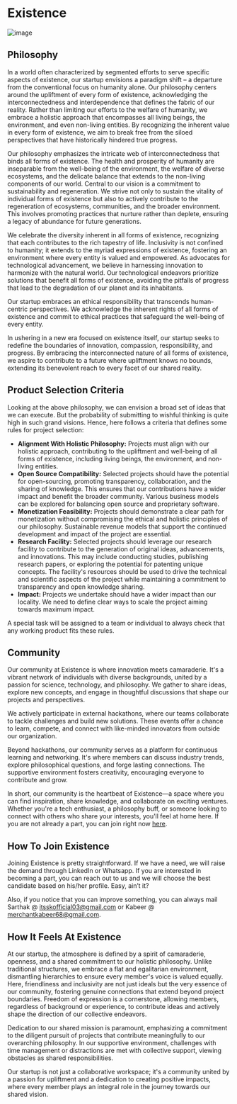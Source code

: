 # Existence

![image](https://github.com/existence-master/Existence/assets/59280736/a9d1ec1d-ff57-489b-b827-2856d2ed33cf)

## Philosophy

In a world often characterized by segmented efforts to serve specific aspects of existence, our startup envisions a paradigm shift – a departure from the conventional focus on humanity alone. Our philosophy centers around the upliftment of every form of existence, acknowledging the interconnectedness and interdependence that defines the fabric of our reality. Rather than limiting our efforts to the welfare of humanity, we embrace a holistic approach that encompasses all living beings, the environment, and even non-living entities. By recognizing the inherent value in every form of existence, we aim to break free from the siloed perspectives that have historically hindered true progress.

Our philosophy emphasizes the intricate web of interconnectedness that binds all forms of existence. The health and prosperity of humanity are inseparable from the well-being of the environment, the welfare of diverse ecosystems, and the delicate balance that extends to the non-living components of our world. Central to our vision is a commitment to sustainability and regeneration. We strive not only to sustain the vitality of individual forms of existence but also to actively contribute to the regeneration of ecosystems, communities, and the broader environment. This involves promoting practices that nurture rather than deplete, ensuring a legacy of abundance for future generations.

We celebrate the diversity inherent in all forms of existence, recognizing that each contributes to the rich tapestry of life. Inclusivity is not confined to humanity; it extends to the myriad expressions of existence, fostering an environment where every entity is valued and empowered. As advocates for technological advancement, we believe in harnessing innovation to harmonize with the natural world. Our technological endeavors prioritize solutions that benefit all forms of existence, avoiding the pitfalls of progress that lead to the degradation of our planet and its inhabitants.

Our startup embraces an ethical responsibility that transcends human-centric perspectives. We acknowledge the inherent rights of all forms of existence and commit to ethical practices that safeguard the well-being of every entity.

In ushering in a new era focused on existence itself, our startup seeks to redefine the boundaries of innovation, compassion, responsibility, and progress. By embracing the interconnected nature of all forms of existence, we aspire to contribute to a future where upliftment knows no bounds, extending its benevolent reach to every facet of our shared reality.

## Product Selection Criteria

Looking at the above philosophy, we can envision a broad set of ideas that we can execute. But the probability of submitting to wishful thinking is quite high in such grand visions. Hence, here follows a criteria that defines some rules for project selection:

- **Alignment With Holistic Philosophy:** Projects must align with our holistic approach, contributing to the upliftment and well-being of all forms of existence, including living beings, the environment, and non-living entities.
- **Open Source Compatibility:** Selected projects should have the potential for open-sourcing, promoting transparency, collaboration, and the sharing of knowledge. This ensures that our contributions have a wider impact and benefit the broader community. Various business models can be explored for balancing open source and proprietary software.
- **Monetization Feasibility:** Projects should demonstrate a clear path for monetization without compromising the ethical and holistic principles of our philosophy. Sustainable revenue models that support the continued development and impact of the project are essential.
- **Research Facility:** Selected projects should leverage our research facility to contribute to the generation of original ideas, advancements, and innovations. This may include conducting studies, publishing research papers, or exploring the potential for patenting unique concepts. The facility's resources should be used to drive the technical and scientific aspects of the project while maintaining a commitment to transparency and open knowledge sharing.
- **Impact:** Projects we undertake should have a wider impact than our locality. We need to define clear ways to scale the project aiming towards maximum impact.

A special task will be assigned to a team or individual to always check that any working product fits these rules.

## Community

Our community at Existence is where innovation meets camaraderie. It's a vibrant network of individuals with diverse backgrounds, united by a passion for science, technology, and philosophy. We gather to share ideas, explore new concepts, and engage in thoughtful discussions that shape our projects and perspectives.

We actively participate in external hackathons, where our teams collaborate to tackle challenges and build new solutions. These events offer a chance to learn, compete, and connect with like-minded innovators from outside our organization.

Beyond hackathons, our community serves as a platform for continuous learning and networking. It's where members can discuss industry trends, explore philosophical questions, and forge lasting connections. The supportive environment fosters creativity, encouraging everyone to contribute and grow.

In short, our community is the heartbeat of Existence—a space where you can find inspiration, share knowledge, and collaborate on exciting ventures. Whether you're a tech enthusiast, a philosophy buff, or someone looking to connect with others who share your interests, you'll feel at home here. If you are not already a part, you can join right now [here](https://chat.whatsapp.com/L7AV0xSGxH292WbXBHErbB).

## How To Join Existence

Joining Existence is pretty straightforward. If we have a need, we will raise the demand through LinkedIn or Whatsapp. If you are interested in becoming a part, you can reach out to us and we will choose the best candidate based on his/her profile. Easy, ain’t it?

Also, if you notice that you can improve something, you can always mail Sarthak @ itsskofficial03@gmail.com or Kabeer @ merchantkabeer68@gmail.com.

## How It Feels At Existence

At our startup, the atmosphere is defined by a spirit of camaraderie, openness, and a shared commitment to our holistic philosophy. Unlike traditional structures, we embrace a flat and egalitarian environment, dismantling hierarchies to ensure every member's voice is valued equally. Here, friendliness and inclusivity are not just ideals but the very essence of our community, fostering genuine connections that extend beyond project boundaries. Freedom of expression is a cornerstone, allowing members, regardless of background or experience, to contribute ideas and actively shape the direction of our collective endeavors.

Dedication to our shared mission is paramount, emphasizing a commitment to the diligent pursuit of projects that contribute meaningfully to our overarching philosophy. In our supportive environment, challenges with time management or distractions are met with collective support, viewing obstacles as shared responsibilities.

Our startup is not just a collaborative workspace; it's a community united by a passion for upliftment and a dedication to creating positive impacts, where every member plays an integral role in the journey towards our shared vision.
